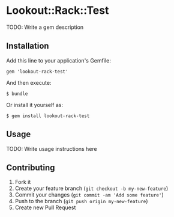 # Lookout::Rack::Test

TODO: Write a gem description

## Installation

Add this line to your application's Gemfile:

    gem 'lookout-rack-test'

And then execute:

    $ bundle

Or install it yourself as:

    $ gem install lookout-rack-test

## Usage

TODO: Write usage instructions here

## Contributing

1. Fork it
2. Create your feature branch (`git checkout -b my-new-feature`)
3. Commit your changes (`git commit -am 'Add some feature'`)
4. Push to the branch (`git push origin my-new-feature`)
5. Create new Pull Request

